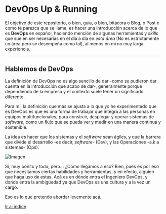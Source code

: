 # DevOps Up & Running

El objetivo de este repositorio, o bien, guía, o bien, bitácora o Blog, o Post o como te parezca que se llame, es hacer una introducción acerca de lo que es **DevOps** en español, haciendo mención de algunas herramientas y *skills* que suelen ser necesarias en el día a día en *esta área* (No es estrictamente un área pero se desempeña como tal), al menos en mi no muy larga experiencia.

---

## Hablemos de DevOps

La definición de DevOps no es algo sencillo de dar -como se pudieron dar cuenta en la introducción que acabo de dar-, generalmente porque dependiendo de la empresa y el contexto suele tener un significado diferente.

Para mí, la definición que más se ajusta a lo que yo he experimentado que es DevOps es que es una forma de trabajar que integra a las personas en equipos multifuncionales; para construir, desplegar y operar sistemas de *software*, como un flujo que se pueda ver y medir en una manera continua y sostenible. 

La idea es hacer que los sistemas y el *software* sean ágiles, y que la barrera que divide el desarrollo -es decir, *software*- (Dev), y las Operaciones -a.k.a sistemas- (Ops).

![Imagen](http://burrsutter.kudzucreative.com/wp-content/uploads/2017/08/devops_wallofconfusion_b.gif)

Sí, muy bonito y todo, pero... ¿Cómo llegamos a eso? Bien, pues es por eso que necesitamos ciertas habilidades y herramientas, y en efecto, alguien que haga uso de estas. Acá es en dónde entra el Ingeniero DevOps, y donde entra la ambigüedad ya que DevOps es una cultura y a la vez un cargo.

Eso es lo que pretendo abordar levemente acá. 

[Ir al índice](Docs/index.md)

